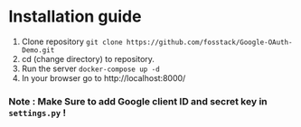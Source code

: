 # Installation guide

1) Clone repository ```git clone https://github.com/fosstack/Google-OAuth-Demo.git```
2) cd (change directory) to repository. 
3) Run the server ``` docker-compose up -d  ```
4) In your browser go to http://localhost:8000/

### Note : Make Sure to add Google client ID and secret key in ``` settings.py ``` !
